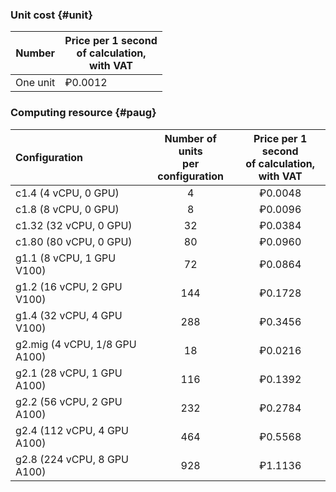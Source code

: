 ### Unit cost {#unit}

| Number | Price per 1 second <br>of calculation, <br>with VAT |
| ----- | ----- |
| One unit | ₽0.0012 | 
  
### Computing resource {#paug}

| Configuration | Number of units <br>per configuration | Price per 1 second <br>of calculation, <br>with VAT |
|:---|:---:|:---:|
| c1.4 (4 vCPU, 0 GPU)          | 4   | ₽0.0048               |
| c1.8 (8 vCPU, 0 GPU)          | 8   | ₽0.0096               |
| c1.32 (32 vCPU, 0 GPU)        | 32  | ₽0.0384               |
| c1.80 (80 vCPU, 0 GPU)        | 80  | ₽0.0960               |
| g1.1 (8 vCPU, 1 GPU V100)     | 72  | ₽0.0864               |
| g1.2 (16 vCPU, 2 GPU V100)    | 144 | ₽0.1728               |
| g1.4 (32 vCPU, 4 GPU V100)    | 288 | ₽0.3456               |
| g2.mig (4 vCPU, 1/8 GPU A100) | 18  | ₽0.0216               |
| g2.1 (28 vCPU, 1 GPU A100)    | 116 | ₽0.1392               |
| g2.2 (56 vCPU, 2 GPU A100)    | 232 | ₽0.2784               |
| g2.4 (112 vCPU, 4 GPU A100)   | 464 | ₽0.5568               |
| g2.8 (224 vCPU, 8 GPU A100)   | 928 | ₽1.1136               |
